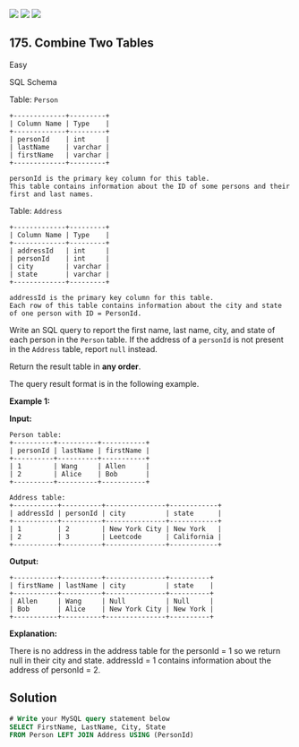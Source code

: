 [![](https://img.shields.io/github/stars/javadev/LeetCode-in-Java?label=Stars&style=flat-square)](https://github.com/javadev/LeetCode-in-Java)
[![](https://img.shields.io/github/forks/javadev/LeetCode-in-Java?label=Fork%20me%20on%20GitHub%20&style=flat-square)](https://github.com/javadev/LeetCode-in-Java/fork)
[![](https://img.shields.io/badge/-LeetCode%20in%20Kotlin-blue?style=flat-square)](https://github.com/javadev/LeetCode-in-Kotlin)

## 175\. Combine Two Tables

Easy

SQL Schema

Table: `Person`

    +-------------+---------+
    | Column Name | Type    |
    +-------------+---------+
    | personId    | int     |
    | lastName    | varchar |
    | firstName   | varchar |
    +-------------+---------+
    
    personId is the primary key column for this table.
    This table contains information about the ID of some persons and their first and last names. 

Table: `Address`

    +-------------+---------+
    | Column Name | Type    |
    +-------------+---------+
    | addressId   | int     |
    | personId    | int     |
    | city        | varchar |
    | state       | varchar |
    +-------------+---------+
    
    addressId is the primary key column for this table.
    Each row of this table contains information about the city and state of one person with ID = PersonId. 

Write an SQL query to report the first name, last name, city, and state of each person in the `Person` table. If the address of a `personId` is not present in the `Address` table, report `null` instead.

Return the result table in **any order**.

The query result format is in the following example.

**Example 1:**

**Input:** 

    Person table:
    +----------+----------+-----------+
    | personId | lastName | firstName |
    +----------+----------+-----------+
    | 1        | Wang     | Allen     |
    | 2        | Alice    | Bob       |
    +----------+----------+-----------+
    
    Address table:
    +-----------+----------+---------------+------------+
    | addressId | personId | city          | state      |
    +-----------+----------+---------------+------------+
    | 1         | 2        | New York City | New York   |
    | 2         | 3        | Leetcode      | California |
    +-----------+----------+---------------+------------+

**Output:**

    +-----------+----------+---------------+----------+
    | firstName | lastName | city          | state    |
    +-----------+----------+---------------+----------+
    | Allen     | Wang     | Null          | Null     |
    | Bob       | Alice    | New York City | New York |
    +-----------+----------+---------------+----------+

**Explanation:**

There is no address in the address table for the personId = 1 so we return null in their city and state. addressId = 1 contains information about the address of personId = 2.

## Solution

```sql
# Write your MySQL query statement below
SELECT FirstName, LastName, City, State
FROM Person LEFT JOIN Address USING (PersonId)
```